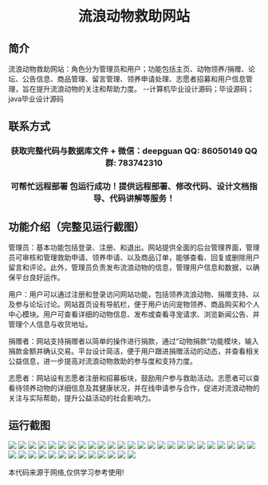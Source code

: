 <p><h1 align="center">流浪动物救助网站</h1></p>

## 简介
流浪动物救助网站：角色分为管理员和用户；功能包括主页、动物领养/捐赠、论坛、公告信息、商品管理、留言管理、领养申请处理、志愿者招募和用户信息管理，旨在提升流浪动物的关注和帮助力度。    --计算机毕业设计源码；毕设源码；java毕业设计源码


## 联系方式
<p><h3 align="center">获取完整代码与数据库文件 + 微信：deepguan QQ: 86050149 QQ群: 783742310</h3></p>
<p><h3 align="center">可帮忙远程部署 包运行成功！提供远程部署、修改代码、设计文档指导、代码讲解等服务！</h3></p>

## 功能介绍（完整见运行截图）
管理员：基本功能包括登录、注册、和退出。网站提供全面的后台管理界面，管理员可审核和管理救助申请、领养申请、以及商品订单，能够查看、回复或删除用户留言和评论。此外，管理员负责发布流浪动物的信息，管理用户信息和数据，以确保平台良好运作。

用户：用户可以通过注册和登录访问网站功能，包括领养流浪动物、捐赠支持、以及参与论坛讨论。网站首页设有导航栏，便于用户访问宠物领养、商品购买和个人中心模块。用户可查看详细的动物信息、发布或查看寻宠请求、浏览新闻公告、并管理个人信息与收货地址。

捐赠者：网站支持捐赠者以简单的操作进行捐款，通过“动物捐款”功能模块，输入捐款金额并确认交易。平台设计简洁，便于用户跟进捐赠活动的动态，并查看相关公益信息，进一步提高对流浪动物救助的参与度和支持力度。

志愿者：网站设有志愿者注册和招募板块，鼓励用户参与救助活动。志愿者可以查看待领养动物的详细信息及其健康状况，并在线申请参与合作，促进对流浪动物的关注与实际帮助，提升公益活动的社会影响力。


## 运行截图
![](https://bs-1329754181.cos.ap-shanghai.myqcloud.com/spring/StrayAnimalRescueWebsite/img/001.jpg)
![](https://bs-1329754181.cos.ap-shanghai.myqcloud.com/spring/StrayAnimalRescueWebsite/img/002.jpg)
![](https://bs-1329754181.cos.ap-shanghai.myqcloud.com/spring/StrayAnimalRescueWebsite/img/003.jpg)
![](https://bs-1329754181.cos.ap-shanghai.myqcloud.com/spring/StrayAnimalRescueWebsite/img/004.jpg)
![](https://bs-1329754181.cos.ap-shanghai.myqcloud.com/spring/StrayAnimalRescueWebsite/img/005.jpg)
![](https://bs-1329754181.cos.ap-shanghai.myqcloud.com/spring/StrayAnimalRescueWebsite/img/006.jpg)
![](https://bs-1329754181.cos.ap-shanghai.myqcloud.com/spring/StrayAnimalRescueWebsite/img/007.jpg)
![](https://bs-1329754181.cos.ap-shanghai.myqcloud.com/spring/StrayAnimalRescueWebsite/img/008.jpg)
![](https://bs-1329754181.cos.ap-shanghai.myqcloud.com/spring/StrayAnimalRescueWebsite/img/009.jpg)
![](https://bs-1329754181.cos.ap-shanghai.myqcloud.com/spring/StrayAnimalRescueWebsite/img/010.jpg)
![](https://bs-1329754181.cos.ap-shanghai.myqcloud.com/spring/StrayAnimalRescueWebsite/img/011.jpg)
![](https://bs-1329754181.cos.ap-shanghai.myqcloud.com/spring/StrayAnimalRescueWebsite/img/012.jpg)
![](https://bs-1329754181.cos.ap-shanghai.myqcloud.com/spring/StrayAnimalRescueWebsite/img/013.jpg)
![](https://bs-1329754181.cos.ap-shanghai.myqcloud.com/spring/StrayAnimalRescueWebsite/img/014.jpg)
![](https://bs-1329754181.cos.ap-shanghai.myqcloud.com/spring/StrayAnimalRescueWebsite/img/015.jpg)
![](https://bs-1329754181.cos.ap-shanghai.myqcloud.com/spring/StrayAnimalRescueWebsite/img/016.jpg)
![](https://bs-1329754181.cos.ap-shanghai.myqcloud.com/spring/StrayAnimalRescueWebsite/img/017.jpg)
![](https://bs-1329754181.cos.ap-shanghai.myqcloud.com/spring/StrayAnimalRescueWebsite/img/018.jpg)
![](https://bs-1329754181.cos.ap-shanghai.myqcloud.com/spring/StrayAnimalRescueWebsite/img/019.jpg)
![](https://bs-1329754181.cos.ap-shanghai.myqcloud.com/spring/StrayAnimalRescueWebsite/img/020.jpg)
![](https://bs-1329754181.cos.ap-shanghai.myqcloud.com/spring/StrayAnimalRescueWebsite/img/021.jpg)
![](https://bs-1329754181.cos.ap-shanghai.myqcloud.com/spring/StrayAnimalRescueWebsite/img/022.jpg)
![](https://bs-1329754181.cos.ap-shanghai.myqcloud.com/spring/StrayAnimalRescueWebsite/img/023.jpg)
![](https://bs-1329754181.cos.ap-shanghai.myqcloud.com/spring/StrayAnimalRescueWebsite/img/024.jpg)
![](https://bs-1329754181.cos.ap-shanghai.myqcloud.com/spring/StrayAnimalRescueWebsite/img/025.jpg)
![](https://bs-1329754181.cos.ap-shanghai.myqcloud.com/spring/StrayAnimalRescueWebsite/img/026.jpg)
![](https://bs-1329754181.cos.ap-shanghai.myqcloud.com/spring/StrayAnimalRescueWebsite/img/027.jpg)
![](https://bs-1329754181.cos.ap-shanghai.myqcloud.com/spring/StrayAnimalRescueWebsite/img/028.jpg)
![](https://bs-1329754181.cos.ap-shanghai.myqcloud.com/spring/StrayAnimalRescueWebsite/img/029.jpg)
![](https://bs-1329754181.cos.ap-shanghai.myqcloud.com/spring/StrayAnimalRescueWebsite/img/030.jpg)
![](https://bs-1329754181.cos.ap-shanghai.myqcloud.com/spring/StrayAnimalRescueWebsite/img/031.jpg)
![](https://bs-1329754181.cos.ap-shanghai.myqcloud.com/spring/StrayAnimalRescueWebsite/img/032.jpg)
![](https://bs-1329754181.cos.ap-shanghai.myqcloud.com/spring/StrayAnimalRescueWebsite/img/033.jpg)
![](https://bs-1329754181.cos.ap-shanghai.myqcloud.com/spring/StrayAnimalRescueWebsite/img/034.jpg)
![](https://bs-1329754181.cos.ap-shanghai.myqcloud.com/spring/StrayAnimalRescueWebsite/img/035.jpg)
![](https://bs-1329754181.cos.ap-shanghai.myqcloud.com/spring/StrayAnimalRescueWebsite/img/036.jpg)
![](https://bs-1329754181.cos.ap-shanghai.myqcloud.com/spring/StrayAnimalRescueWebsite/img/037.jpg)
![](https://bs-1329754181.cos.ap-shanghai.myqcloud.com/spring/StrayAnimalRescueWebsite/img/038.jpg)

<p>本代码来源于网络,仅供学习参考使用!</p>
